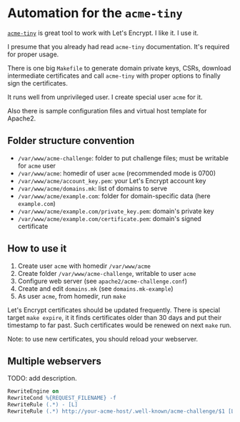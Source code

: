 Automation for the `acme-tiny`
==============================

[`acme-tiny`][1] is great tool to work with Let's Encrypt.
I like it. I use it.

I presume that you already had read `acme-tiny` documentation.
It's required for proper usage.

There is one big `Makefile` to generate domain private keys, CSRs, download intermediate certificates and call `acme-tiny` with proper options to finally sign the certificates.

It runs well from unprivileged user. I create special user `acme` for it.

Also there is sample configuration files and virtual host template for Apache2.


Folder structure convention
---------------------------

 - `/var/www/acme-challenge`: folder to put challenge files; must be writable for `acme` user
 - `/var/www/acme`: homedir of user `acme` (recommended mode is 0700)
 - `/var/www/acme/account_key.pem`: your Let's Encrypt account key
 - `/var/www/acme/domains.mk`: list of domains to serve
 - `/var/www/acme/example.com`: folder for domain-specific data (here `example.com`)
 - `/var/www/acme/example.com/private_key.pem`: domain's private key
 - `/var/www/acme/example.com/certificate.pem`: domain's signed certificate


How to use it
-------------

1. Create user `acme` with homedir `/var/www/acme`
2. Create folder `/var/www/acme-challenge`, writable to user `acme`
3. Configure web server (see `apache2/acme-challenge.conf`)
4. Create and edit `domains.mk` (see `domains.mk-example`)
5. As user `acme`, from homedir, run `make`

Let's Encrypt certificates should be updated frequently.
There is special target `make expire`, it it finds certificates older than 30 days and put their timestamp to far past.
Such certificates would be renewed on next `make` run.

Note: to use new certificates, you should reload your webserver.


Multiple webservers
-------------------

TODO: add description.

```apache
RewriteEngine on
RewriteCond %{REQUEST_FILENAME} -f
RewriteRule (.*) - [L]
RewriteRule (.*) http://your-acme-host/.well-known/acme-challenge/$1 [L]
```

[1]: https://github.com/diafygi/acme-tiny
